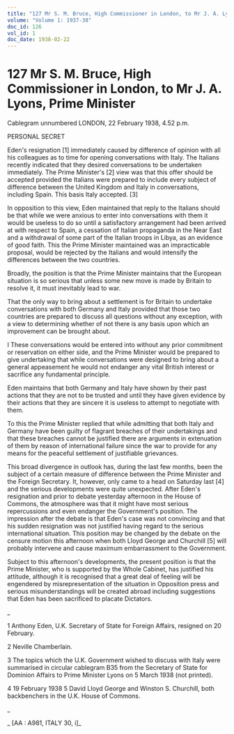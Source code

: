 ```yaml
---
title: "127 Mr S. M. Bruce, High Commissioner in London, to Mr J. A. Lyons, Prime Minister"
volume: "Volume 1: 1937-38"
doc_id: 126
vol_id: 1
doc_date: 1938-02-22
---
```


# 127 Mr S. M. Bruce, High Commissioner in London, to Mr J. A. Lyons, Prime Minister

Cablegram unnumbered LONDON, 22 February 1938, 4.52 p.m.

PERSONAL SECRET

Eden's resignation [1] immediately caused by difference of opinion with all his colleagues as to time for opening conversations with Italy. The Italians recently indicated that they desired conversations to be undertaken immediately. The Prime Minister's [2] view was that this offer should be accepted provided the Italians were prepared to include every subject of difference between the United Kingdom and Italy in conversations, including Spain. This basis ltaly accepted. [3]

In opposition to this view, Eden maintained that reply to the Italians should be that while we were anxious to enter into conversations with them it would be useless to do so until a satisfactory arrangement had been arrived at with respect to Spain, a cessation of Italian propaganda in the Near East and a withdrawal of some part of the Italian troops in Libya, as an evidence of good faith. This the Prime Minister maintained was an impracticable proposal, would be rejected by the Italians and would intensify the differences between the two countries.

Broadly, the position is that the Prime Minister maintains that the European situation is so serious that unless some new move is made by Britain to resolve it, it must inevitably lead to war.

That the only way to bring about a settlement is for Britain to undertake conversations with both Germany and Italy provided that those two countries are prepared to discuss all questions without any exception, with a view to determining whether of not there is any basis upon which an improvement can be brought about.

I These conversations would be entered into without any prior commitment or reservation on either side, and the Prime Minister would be prepared to give undertaking that while conversations were designed to bring about a general appeasement he would not endanger any vital British interest or sacrifice any fundamental principle.

Eden maintains that both Germany and Italy have shown by their past actions that they are not to be trusted and until they have given evidence by their actions that they are sincere it is useless to attempt to negotiate with them.

To this the Prime Minister replied that while admitting that both Italy and Germany have been guilty of flagrant breaches of their undertakings and that these breaches cannot be justified there are arguments in extenuation of them by reason of international failure since the war to provide for any means for the peaceful settlement of justifiable grievances.

This broad divergence in outlook has, during the last few months, been the subject of a certain measure of difference between the Prime Minister and the Foreign Secretary. It, however, only came to a head on Saturday last [4] and the serious developments were quite unexpected. After Eden's resignation and prior to debate yesterday afternoon in the House of Commons, the atmosphere was that it might have most serious repercussions and even endanger the Government's position. The impression after the debate is that Eden's case was not convincing and that his sudden resignation was not justified having regard to the serious international situation. This position may be changed by the debate on the censure motion this afternoon when both Lloyd George and Churchill [5] will probably intervene and cause maximum embarrassment to the Government.

Subject to this afternoon's developments, the present position is that the Prime Minister, who is supported by the Whole Cabinet, has justified his attitude, although it is recognised that a great deal of feeling will be engendered by misrepresentation of the situation in Opposition press and serious misunderstandings will be created abroad including suggestions that Eden has been sacrificed to placate Dictators.

_

1 Anthony Eden, U.K. Secretary of State for Foreign Affairs, resigned on 20 February.

2 Neville Chamberlain.

3 The topics which the U.K. Government wished to discuss with Italy were summarised in circular cablegram B35 from the Secretary of State for Dominion Affairs to Prime Minister Lyons on 5 March 1938 (not printed).

4 19 February 1938 5 David Lloyd George and Winston S. Churchill, both backbenchers in the U.K. House of Commons.

_

_ [AA : A981, ITALY 30, i]_
